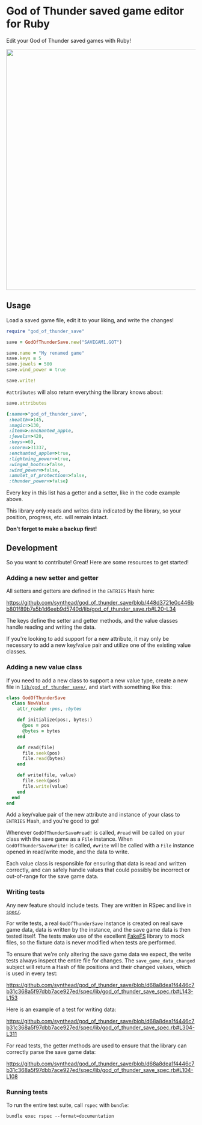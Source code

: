 # God of Thunder saved game editor for Ruby

Edit your God of Thunder saved games with Ruby!

<img src="https://user-images.githubusercontent.com/820984/184477829-9023eca6-fa72-4683-9fbf-f8ec7418bed4.png" width="640px">

## Usage

Load a saved game file, edit it to your liking, and write the changes!

```ruby
require "god_of_thunder_save"

save = GodOfThunderSave.new("SAVEGAM1.GOT")

save.name = "My renamed game"
save.keys = 5
save.jewels = 500
save.wind_power = true

save.write!
```

`#attributes` will also return everything the library knows about:

```ruby
save.attributes

{:name=>"god_of_thunder_save",
 :health=>145,
 :magic=>130,
 :item=>:enchanted_apple,
 :jewels=>420,
 :keys=>69,
 :score=>31337,
 :enchanted_apple=>true,
 :lightning_power=>true,
 :winged_boots=>false,
 :wind_power=>false,
 :amulet_of_protection=>false,
 :thunder_power=>false}
```

Every key in this list has a getter and a setter, like in the code example above.

This library only reads and writes data indicated by the library, so your position, progress, etc. will remain intact.

**Don't forget to make a backup first!**

## Development

So you want to contribute!  Great!  Here are some resources to get started!

### Adding a new setter and getter

All setters and getters are defined in the `ENTRIES` Hash here:

https://github.com/synthead/god_of_thunder_save/blob/448d3721e0c446bb801f89b7a5b1d6eeb9d5740d/lib/god_of_thunder_save.rb#L20-L34

The keys define the setter and getter methods, and the value classes handle reading and writing the data.

If you're looking to add support for a new attribute, it may only be necessary to add a new key/value pair and utilize one of the existing value classes.

### Adding a new value class

If you need to add a new class to support a new value type, create a new file in [`lib/god_of_thunder_save/`](/lib/god_of_thunder_save/), and start with something like this:

```ruby
class GodOfThunderSave
  class NewValue
    attr_reader :pos, :bytes

    def initialize(pos:, bytes:)
      @pos = pos
      @bytes = bytes
    end

    def read(file)
      file.seek(pos)
      file.read(bytes)
    end

    def write(file, value)
      file.seek(pos)
      file.write(value)
    end
  end
end
```

Add a key/value pair of the new attribute and instance of your class to `ENTRIES` Hash, and you're good to go!

Whenever `GodOfThunderSave#read!` is called, `#read` will be called on your class with the save game as a `File` instance.  When `GodOfThunderSave#write!` is called, `#write` will be called with a `File` instance opened in read/write mode, and the data to write.

Each value class is responsible for ensuring that data is read and written correctly, and can safely handle values that could possibly be incorrect or out-of-range for the save game data.

### Writing tests

Any new feature should include tests.  They are written in RSpec and live in [`spec/`](/spec/).

For write tests, a real `GodOfThunderSave` instance is created on real save game data, data is written by the instance, and the save game data is then tested itself.  The tests make use of the excellent [FakeFS](https://github.com/fakefs/fakefs) library to mock files, so the fixture data is never modified when tests are performed.

To ensure that we're only altering the save game data we expect, the write tests always inspect the entire file for changes.  The `save_game_data_changed` subject will return a Hash of file positions and their changed values, which is used in every test:

https://github.com/synthead/god_of_thunder_save/blob/d68a8dea1f4446c7b31c368a5f97dbb7ace927ed/spec/lib/god_of_thunder_save_spec.rb#L143-L153

Here is an example of a test for writing data:

https://github.com/synthead/god_of_thunder_save/blob/d68a8dea1f4446c7b31c368a5f97dbb7ace927ed/spec/lib/god_of_thunder_save_spec.rb#L304-L311

For read tests, the getter methods are used to ensure that the library can correctly parse the save game data:

https://github.com/synthead/god_of_thunder_save/blob/d68a8dea1f4446c7b31c368a5f97dbb7ace927ed/spec/lib/god_of_thunder_save_spec.rb#L104-L108

### Running tests

To run the entire test suite, call `rspec` with `bundle`:

```shell
bundle exec rspec --format=documentation
```
